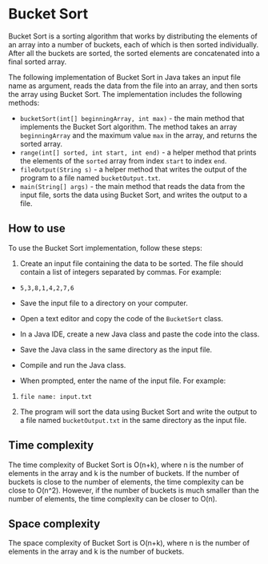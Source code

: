# Bucket Sort

Bucket Sort is a sorting algorithm that works by distributing the elements of an array into a number of buckets, each of which is then sorted individually. After all the buckets are sorted, the sorted elements are concatenated into a final sorted array.

The following implementation of Bucket Sort in Java takes an input file name as argument, reads the data from the file into an array, and then sorts the array using Bucket Sort. The implementation includes the following methods:

-   `bucketSort(int[] beginningArray, int max)` - the main method that implements the Bucket Sort algorithm. The method takes an array `beginningArray` and the maximum value `max` in the array, and returns the sorted array.
-   `range(int[] sorted, int start, int end)` - a helper method that prints the elements of the `sorted` array from index `start` to index `end`.
-   `fileOutput(String s)` - a helper method that writes the output of the program to a file named `bucketOutput.txt`.
-   `main(String[] args)` - the main method that reads the data from the input file, sorts the data using Bucket Sort, and writes the output to a file.

## How to use

To use the Bucket Sort implementation, follow these steps:

1.  Create an input file containing the data to be sorted. The file should contain a list of integers separated by commas. For example:
    

-   `5,3,8,1,4,2,7,6`
    
-   Save the input file to a directory on your computer.
    
-   Open a text editor and copy the code of the `BucketSort` class.
    
-   In a Java IDE, create a new Java class and paste the code into the class.
    
-   Save the Java class in the same directory as the input file.
    
-   Compile and run the Java class.
    
-   When prompted, enter the name of the input file. For example:    

1.  `file name: input.txt`
    
2.  The program will sort the data using Bucket Sort and write the output to a file named `bucketOutput.txt` in the same directory as the input file.
    

## Time complexity

The time complexity of Bucket Sort is O(n+k), where n is the number of elements in the array and k is the number of buckets. If the number of buckets is close to the number of elements, the time complexity can be close to O(n^2). However, if the number of buckets is much smaller than the number of elements, the time complexity can be closer to O(n).

## Space complexity

The space complexity of Bucket Sort is O(n+k), where n is the number of elements in the array and k is the number of buckets.
